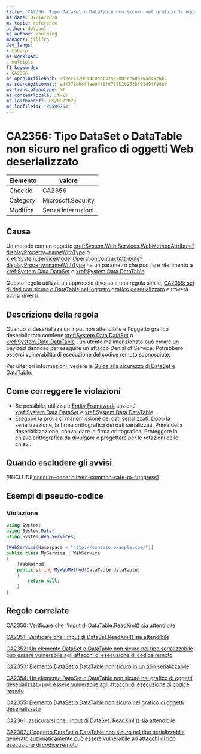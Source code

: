 ```yaml
---
title: 'CA2356: Tipo DataSet o DataTable non sicuro nel grafico di oggetti Web deserializzato'
ms.date: 07/14/2020
ms.topic: reference
author: dotpaul
ms.author: paulming
manager: jillfra
dev_langs:
- CSharp
ms.workload:
- multiple
f1_keywords:
- CA2356
ms.openlocfilehash: 3d2ec572994dc0edc47432004cc6d536ad46c6b2
ms.sourcegitcommit: ed4372bb6f4ae64f1fd712b2b253bf91d9ff96bf
ms.translationtype: MT
ms.contentlocale: it-IT
ms.lasthandoff: 09/09/2020
ms.locfileid: "89599753"
---
```

# <a name="ca2356-unsafe-dataset-or-datatable-type-in-web-deserialized-object-graph"></a>CA2356: Tipo DataSet o DataTable non sicuro nel grafico di oggetti Web deserializzato

|Elemento|valore|
|-|-|
|CheckId|CA2356|
|Category|Microsoft.Security|
|Modifica|Senza interruzioni|

## <a name="cause"></a>Causa

Un metodo con un oggetto <xref:System.Web.Services.WebMethodAttribute?displayProperty=nameWithType> o <xref:System.ServiceModel.OperationContractAttribute?displayProperty=nameWithType> ha un parametro che può fare riferimento a <xref:System.Data.DataSet> o <xref:System.Data.DataTable> .

Questa regola utilizza un approccio diverso a una regola simile, [CA2355: set di dati non sicuro o DataTable nell'oggetto grafico deserializzato](ca2355.md) e troverà avvisi diversi.

## <a name="rule-description"></a>Descrizione della regola

Quando si deserializza un input non attendibile e l'oggetto grafico deserializzato contiene <xref:System.Data.DataSet> o <xref:System.Data.DataTable> , un utente malintenzionato può creare un payload dannoso per eseguire un attacco Denial of Service. Potrebbero esserci vulnerabilità di esecuzione del codice remoto sconosciute.

Per ulteriori informazioni, vedere la [Guida alla sicurezza di DataSet e DataTable](https://go.microsoft.com/fwlink/?linkid=2132227).

## <a name="how-to-fix-violations"></a>Come correggere le violazioni

- Se possibile, utilizzare [Entity Framework](/ef/) anziché <xref:System.Data.DataSet> e <xref:System.Data.DataTable> .
- Eseguire la prova di manomissione dei dati serializzati. Dopo la serializzazione, la firma crittografica dei dati serializzati. Prima della deserializzazione, convalidare la firma crittografica. Proteggere la chiave crittografica da divulgare e progettare per le rotazioni delle chiavi.

## <a name="when-to-suppress-warnings"></a>Quando escludere gli avvisi

[!INCLUDE[insecure-deserializers-common-safe-to-suppress](includes/insecure-deserializers-common-safe-to-suppress-md.md)]

## <a name="pseudo-code-examples"></a>Esempi di pseudo-codice

### <a name="violation"></a>Violazione

```csharp
using System;
using System.Data;
using System.Web.Services;

[WebService(Namespace = "http://contoso.example.com/")]
public class MyService : WebService
{
    [WebMethod]
    public string MyWebMethod(DataTable dataTable)
    {
        return null;
    }
}
```

## <a name="related-rules"></a>Regole correlate

[CA2350: Verificare che l'input di DataTable.ReadXml() sia attendibile](ca2350.md)

[CA2351: Verificare che l'input di DataSet.ReadXml() sia attendibile](ca2351.md)

[CA2352: Un elemento DataSet o DataTable non sicuro nel tipo serializzabile può essere vulnerabile agli attacchi di esecuzione di codice remoto](ca2352.md)

[CA2353: Elemento DataSet o DataTable non sicuro in un tipo serializzabile](ca2353.md)

[CA2354: Un elemento DataSet o DataTable non sicuro nel grafico di oggetti deserializzato può essere vulnerabile agli attacchi di esecuzione di codice remoto](ca2354.md)

[CA2355: Elemento DataSet o DataTable non sicuro nel grafico di oggetti deserializzato](ca2355.md)

[CA2361: assicurarsi che l'input di DataSet. ReadXml () sia attendibile](ca2361.md)

[CA2362: L'oggetto DataSet o DataTable non sicuro nel tipo serializzabile generato automaticamente può essere vulnerabile ad attacchi di tipo esecuzione di codice remoto](ca2362.md)